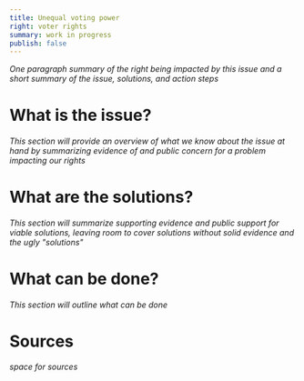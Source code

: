 ```yaml
---
title: Unequal voting power
right: voter rights
summary: work in progress
publish: false
---
```

*One paragraph summary of the right being impacted by this issue and a short summary of the issue, solutions, and action steps*

# What is the issue? 
###### *This section will provide an overview of what we know about the issue at hand by summarizing evidence of and public concern for a problem impacting our rights*

# What are the solutions?
###### *This section will summarize supporting evidence and public support for viable solutions, leaving room to cover solutions without solid evidence and the ugly "solutions"*

# What can be done?
###### *This section will outline what can be done*

# Sources
###### *space for sources*
